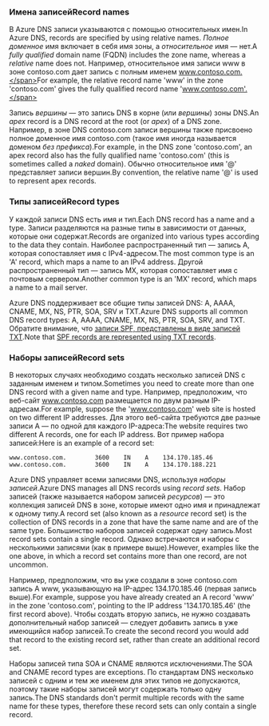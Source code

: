 ### <a name="record-names"></a><span data-ttu-id="e14f4-101">Имена записей</span><span class="sxs-lookup"><span data-stu-id="e14f4-101">Record names</span></span>

<span data-ttu-id="e14f4-102">В Azure DNS записи указываются с помощью относительных имен.</span><span class="sxs-lookup"><span data-stu-id="e14f4-102">In Azure DNS, records are specified by using relative names.</span></span> <span data-ttu-id="e14f4-103">*Полное доменное* имя включает в себя имя зоны, а *относительное* имя — нет.</span><span class="sxs-lookup"><span data-stu-id="e14f4-103">A *fully qualified* domain name (FQDN) includes the zone name, whereas a *relative* name does not.</span></span> <span data-ttu-id="e14f4-104">Например, относительное имя записи www в зоне contoso.com дает запись с полным именем www.contoso.com.</span><span class="sxs-lookup"><span data-stu-id="e14f4-104">For example, the relative record name 'www' in the zone 'contoso.com' gives the fully qualified record name 'www.contoso.com'.</span></span>

<span data-ttu-id="e14f4-105">Запись *вершины* — это запись DNS в корне (или *вершины*) зоны DNS.</span><span class="sxs-lookup"><span data-stu-id="e14f4-105">An *apex* record is a DNS record at the root (or *apex*) of a DNS zone.</span></span> <span data-ttu-id="e14f4-106">Например, в зоне DNS contoso.com записи вершины также присвоено полное доменное имя contoso.com (такое имя иногда называется доменом *без префикса*).</span><span class="sxs-lookup"><span data-stu-id="e14f4-106">For example, in the DNS zone 'contoso.com', an apex record also has the fully qualified name 'contoso.com' (this is sometimes called a *naked* domain).</span></span>  <span data-ttu-id="e14f4-107">Обычно относительное имя '@' представляет записи вершин.</span><span class="sxs-lookup"><span data-stu-id="e14f4-107">By convention, the relative name '@' is used to represent apex records.</span></span>

### <a name="record-types"></a><span data-ttu-id="e14f4-108">Типы записей</span><span class="sxs-lookup"><span data-stu-id="e14f4-108">Record types</span></span>

<span data-ttu-id="e14f4-109">У каждой записи DNS есть имя и тип.</span><span class="sxs-lookup"><span data-stu-id="e14f4-109">Each DNS record has a name and a type.</span></span> <span data-ttu-id="e14f4-110">Записи разделяются на разные типы в зависимости от данных, которые они содержат.</span><span class="sxs-lookup"><span data-stu-id="e14f4-110">Records are organized into various types according to the data they contain.</span></span> <span data-ttu-id="e14f4-111">Наиболее распространенный тип — запись A, которая сопоставляет имя с IPv4-адресом.</span><span class="sxs-lookup"><span data-stu-id="e14f4-111">The most common type is an 'A' record, which maps a name to an IPv4 address.</span></span> <span data-ttu-id="e14f4-112">Другой распространенный тип — запись MX, которая сопоставляет имя с почтовым сервером.</span><span class="sxs-lookup"><span data-stu-id="e14f4-112">Another common type is an 'MX' record, which maps a name to a mail server.</span></span>

<span data-ttu-id="e14f4-113">Azure DNS поддерживает все общие типы записей DNS: A, AAAA, CNAME, MX, NS, PTR, SOA, SRV и TXT.</span><span class="sxs-lookup"><span data-stu-id="e14f4-113">Azure DNS supports all common DNS record types: A, AAAA, CNAME, MX, NS, PTR, SOA, SRV, and TXT.</span></span> <span data-ttu-id="e14f4-114">Обратите внимание, что [записи SPF, представлены в виде записей TXT](../articles/dns/dns-zones-records.md#spf-records).</span><span class="sxs-lookup"><span data-stu-id="e14f4-114">Note that [SPF records are represented using TXT records](../articles/dns/dns-zones-records.md#spf-records).</span></span>

### <a name="record-sets"></a><span data-ttu-id="e14f4-115">Наборы записей</span><span class="sxs-lookup"><span data-stu-id="e14f4-115">Record sets</span></span>

<span data-ttu-id="e14f4-116">В некоторых случаях необходимо создать несколько записей DNS с заданным именем и типом.</span><span class="sxs-lookup"><span data-stu-id="e14f4-116">Sometimes you need to create more than one DNS record with a given name and type.</span></span> <span data-ttu-id="e14f4-117">Например, предположим, что веб-сайт www.contoso.com размещается по двум разным IP-адресам.</span><span class="sxs-lookup"><span data-stu-id="e14f4-117">For example, suppose the 'www.contoso.com' web site is hosted on two different IP addresses.</span></span> <span data-ttu-id="e14f4-118">Для этого веб-сайта требуются две разные записи A — по одной для каждого IP-адреса:</span><span class="sxs-lookup"><span data-stu-id="e14f4-118">The website requires two different A records, one for each IP address.</span></span> <span data-ttu-id="e14f4-119">Вот пример набора записей:</span><span class="sxs-lookup"><span data-stu-id="e14f4-119">Here is an example of a record set:</span></span>

    www.contoso.com.        3600    IN    A    134.170.185.46
    www.contoso.com.        3600    IN    A    134.170.188.221

<span data-ttu-id="e14f4-120">Azure DNS управляет всеми записями DNS, используя *наборы записей*.</span><span class="sxs-lookup"><span data-stu-id="e14f4-120">Azure DNS manages all DNS records using *record sets*.</span></span> <span data-ttu-id="e14f4-121">Набор записей (также называется набором записей *ресурсов*) — это коллекция записей DNS в зоне, которые имеют одно имя и принадлежат к одному типу.</span><span class="sxs-lookup"><span data-stu-id="e14f4-121">A record set (also known as a *resource* record set) is the collection of DNS records in a zone that have the same name and are of the same type.</span></span> <span data-ttu-id="e14f4-122">Большинство наборов записей содержат одну запись.</span><span class="sxs-lookup"><span data-stu-id="e14f4-122">Most record sets contain a single record.</span></span> <span data-ttu-id="e14f4-123">Однако встречаются и наборы с несколькими записями (как в примере выше).</span><span class="sxs-lookup"><span data-stu-id="e14f4-123">However, examples like the one above, in which a record set contains more than one record, are not uncommon.</span></span>

<span data-ttu-id="e14f4-124">Например, предположим, что вы уже создали в зоне contoso.com запись А www, указывающую на IP-адрес 134.170.185.46 (первая запись выше).</span><span class="sxs-lookup"><span data-stu-id="e14f4-124">For example, suppose you have already created an A record 'www' in the zone 'contoso.com', pointing to the IP address '134.170.185.46' (the first record above).</span></span>  <span data-ttu-id="e14f4-125">Чтобы создать вторую запись, не нужно создавать дополнительный набор записей — следует добавить запись в уже имеющийся набор записей.</span><span class="sxs-lookup"><span data-stu-id="e14f4-125">To create the second record you would add that record to the existing record set, rather than create an additional record set.</span></span>

<span data-ttu-id="e14f4-126">Наборы записей типа SOA и CNAME являются исключениями.</span><span class="sxs-lookup"><span data-stu-id="e14f4-126">The SOA and CNAME record types are exceptions.</span></span> <span data-ttu-id="e14f4-127">По стандартам DNS несколько записей с одним и тем же именем для этих типов не допускаются, поэтому такие наборы записей могут содержать только одну запись.</span><span class="sxs-lookup"><span data-stu-id="e14f4-127">The DNS standards don't permit multiple records with the same name for these types, therefore these record sets can only contain a single record.</span></span>
